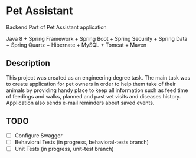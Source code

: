 # Pet Assistant
Backend Part of Pet Assistant application

Java 8 + Spring Framework + Spring Boot + Spring Security + Spring Data + Spring Quartz + Hibernate + MySQL + Tomcat + Maven

## Description

This project was created as an engineering degree task. 
The main task was to create application for pet owners in order to help 
them take of their animals by providing handy place to keep all information
such as feed time of feedings and walks, planned and past vet visits 
and diseases history. Application also sends e-mail reminders about saved events.

## TODO
- [ ] Configure Swagger
- [ ] Behavioral Tests (in progress, behavioral-tests branch)
- [ ] Unit Tests (in progress, unit-test branch)